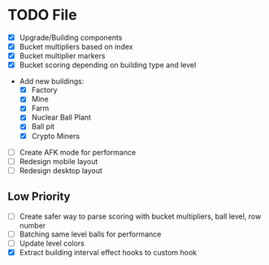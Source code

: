 # TODO File

- [x] Upgrade/Building components
- [x] Bucket multipliers based on index
- [x] Bucket multiplier markers
- [x] Bucket scoring depending on building type and level
- Add new buildings:
  - [x] Factory
  - [x] Mine
  - [x] Farm
  - [x] Nuclear Ball Plant
  - [x] Ball pit
  - [x] Crypto Miners
- [ ] Create AFK mode for performance
- [ ] Redesign mobile layout
- [ ] Redesign desktop layout

## Low Priority

- [ ] Create safer way to parse scoring with bucket multipliers, ball level, row number
- [ ] Batching same level balls for performance
- [ ] Update level colors
- [x] Extract building interval effect hooks to custom hook
